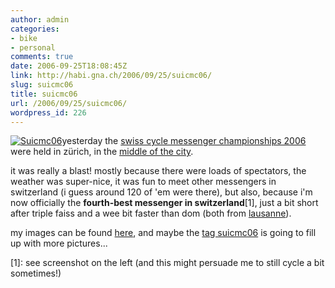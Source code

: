 ```yaml
---
author: admin
categories:
- bike
- personal
comments: true
date: 2006-09-25T18:08:45Z
link: http://habi.gna.ch/2006/09/25/suicmc06/
slug: suicmc06
title: suicmc06
url: /2006/09/25/suicmc06/
wordpress_id: 226
---
```


[![Suicmc06](http://habi.gna.ch/blog/images/suicmc06-tm.jpg)](http://habi.gna.ch/blog/images/suicmc06.jpg)yesterday the [swiss cycle messenger championships 2006](http://suicmc06.ch/) were held in zürich, in the [middle of the city](http://map.search.ch/8001-zuerich/loewenstr.?poi=-).




it was really a blast! mostly because there were loads of spectators, the weather was super-nice, it was fun to meet other messengers in switzerland (i guess around 120 of 'em were there), but also, because i'm now officially the **fourth-best messenger in switzerland**[1], just a bit short after triple faiss and a wee bit faster than dom (both from [lausanne](http://velocite.ch/weblogtoo/archives/348)).




my images can be found [here](http://flickr.com/photos/habi/sets/72157594299423815/), and maybe the [tag suicmc06](http://flickr.com/photos/tags/suicmc06/) is going to fill up with more pictures...




[1]: see screenshot on the left (and this might persuade me to still cycle a bit sometimes!)




